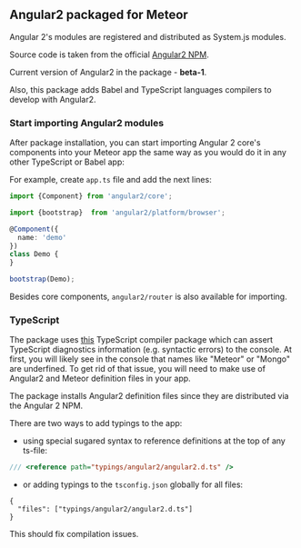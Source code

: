 ## Angular2 packaged for Meteor

Angular 2's modules are registered and distributed as System.js modules.

Source code is taken from the official [Angular2 NPM](https://www.npmjs.com/package/angular2).

Current version of Angular2 in the package - **beta-1**.

Also, this package adds Babel and TypeScript languages compilers to develop with Angular2.

### Start importing Angular2 modules
After package installation, you can start importing Angular 2 core's components into your Meteor app the same way as you would do it in any other TypeScript or Babel app:

For example, create `app.ts` file and add the next lines:
````ts
import {Component} from 'angular2/core';

import {bootstrap}  from 'angular2/platform/browser';

@Component({
  name: 'demo'
})
class Demo {
}

bootstrap(Demo);
````

Besides core components, `angular2/router` is also available for importing.


### TypeScript
The package uses [this](https://github.com/barbatus/ts-compilers) TypeScript compiler package which can assert TypeScript diagnostics information (e.g. syntactic errors) to the console. At first, you will likely see in the console that names like "Meteor" or "Mongo" are underfined.
To get rid of that issue, you will need to make use of Angular2 and Meteor definition files in your app.

The package installs Angular2 definition files since they are distributed via the Angular 2 NPM.

There are two ways to add typings to the app:

  - using special sugared syntax to reference definitions at the top of any ts-file:

````ts
/// <reference path="typings/angular2/angular2.d.ts" />
````

  - or adding typings to the `tsconfig.json` globally for all files:

````
{
  "files": ["typings/angular2/angular2.d.ts"]
}
````

This should fix compilation issues.
